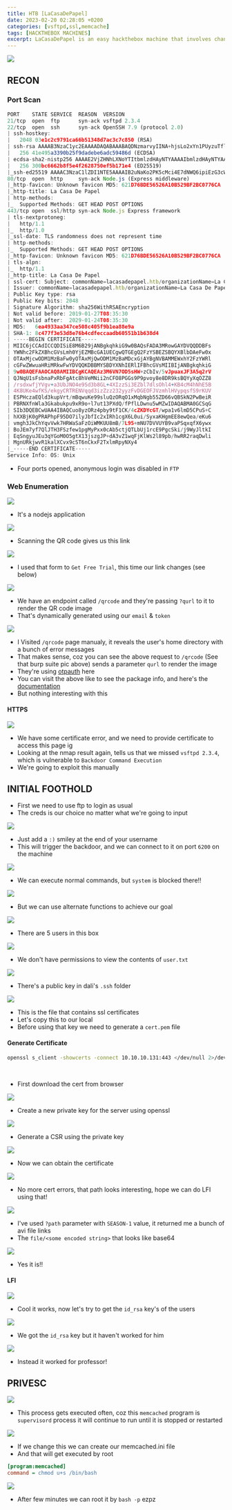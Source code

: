 ```yaml
---
title: HTB [LaCasaDePapel]
date: 2023-02-20 02:28:05 +0200
categories: [vsftpd,ssl,memcache]
tags: [HACKTHEBOX MACHINES]
excerpt: LaCasaDePapel is an easy hackthebox machine that involves chaning vstfpd backdoor to read a private key file and generate a new ssl cert to exploit a LFI, for root we can create memcached.ini file to execute commands as root
---
```



![](https://i.imgur.com/OCN0wFo.png)

## RECON

### Port Scan

```js
PORT    STATE SERVICE  REASON  VERSION
21/tcp  open  ftp      syn-ack vsftpd 2.3.4
22/tcp  open  ssh      syn-ack OpenSSH 7.9 (protocol 2.0)
| ssh-hostkey:
|   2048 03e1c2c9791ca66b51348d7ac3c7c850 (RSA)
| ssh-rsa AAAAB3NzaC1yc2EAAAADAQABAAABAQDNzmarvyIINA+hjsLo2xYn1PUyzuTflhtXQs8S1Z56FzbdzXs6FiwhoRGn63XuGCHqCfEzHmh1cg4HGLfGAMwe+AsdJ8hLd/ISNRECH8yvM+9k78Aio3pe+lYbiWSQWyJrQdeqJXyDJFSd6BR3Cr6/rwSvE7N3eWeQvxS+fsg5HOER6n8SOnXvqpWYUo+XmZxGzmluNfsqoJ6doJCyW3X4sTImTlpmRmee6iseo9neZO18aHsARxlkHCqUhp1SBzIiik3DurtH1tgrn8ntfNiK3q0FZJmh9qzu0P/L50j8bzlJdvAsLuqbYmVZhqFs0JfBVdyVTFMn4O0J+IqRrXAF
|   256 41e495a3390b25f9dadebe6adc59486d (ECDSA)
| ecdsa-sha2-nistp256 AAAAE2VjZHNhLXNoYTItbmlzdHAyNTYAAAAIbmlzdHAyNTYAAABBBNli8Xx10a0s+zrkT1eVfM1kRaAQaK+a/mxYxhPxpK0094QFQBcVrvrXb3+j4M8l2G/C9CtQRWVXpX8ajWhYRik=
|   256 300bc6662b8f5e4f2628750ef5b171e4 (ED25519)
|_ssh-ed25519 AAAAC3NzaC1lZDI1NTE5AAAAIB2uNaKo2PK5cMci4E7dNWQ6ipiEzG3cWUR56qqMZqYR
80/tcp  open  http     syn-ack Node.js (Express middleware)
|_http-favicon: Unknown favicon MD5: 621D76BDE56526A10B529BF2BC0776CA
|_http-title: La Casa De Papel
| http-methods:
|_  Supported Methods: GET HEAD POST OPTIONS
443/tcp open  ssl/http syn-ack Node.js Express framework
| tls-nextprotoneg:
|   http/1.1
|_  http/1.0
|_ssl-date: TLS randomness does not represent time
| http-methods:
|_  Supported Methods: GET HEAD POST OPTIONS
|_http-favicon: Unknown favicon MD5: 621D76BDE56526A10B529BF2BC0776CA
| tls-alpn:
|_  http/1.1
|_http-title: La Casa De Papel
| ssl-cert: Subject: commonName=lacasadepapel.htb/organizationName=La Casa De Papel
| Issuer: commonName=lacasadepapel.htb/organizationName=La Casa De Papel
| Public Key type: rsa
| Public Key bits: 2048
| Signature Algorithm: sha256WithRSAEncryption
| Not valid before: 2019-01-27T08:35:30
| Not valid after:  2029-01-24T08:35:30
| MD5:   6ea4933aa347ce508c405f9b1ea88e9a
| SHA-1: 8c477f3e53d8e76b4cdfeccaadb60551b1b638d4
| -----BEGIN CERTIFICATE-----
| MIIC6jCCAdICCQDISiE8M6B29jANBgkqhkiG9w0BAQsFADA3MRowGAYDVQQDDBFs
| YWNhc2FkZXBhcGVsLmh0YjEZMBcGA1UECgwQTGEgQ2FzYSBEZSBQYXBlbDAeFw0x
| OTAxMjcwODM1MzBaFw0yOTAxMjQwODM1MzBaMDcxGjAYBgNVBAMMEWxhY2FzYWRl
| cGFwZWwuaHRiMRkwFwYDVQQKDBBMYSBDYXNhIERlIFBhcGVsMIIBIjANBgkqhkiG
| 9w0BAQEFAAOCAQ8AMIIBCgKCAQEAz3M6VN7OD5sHW+zCbIv/5vJpuaxJF3A5q2rV
| QJNqU1sFsbnaPxRbFgAtc8hVeMNii2nCFO8PGGs9P9pvoy8e8DR9ksBQYyXqOZZ8
| /rsdxwfjYVgv+a3UbJNO4e9Sd3b8GL+4XIzzSi3EZbl7dlsOhl4+KB4cM4hNhE5B
| 4K8UKe4wfKS/ekgyCRTRENVqqd3izZzz232yyzFvDGEOFJVzmhlHVypqsfS9rKUV
| ESPHczaEQld3kupVrt/mBqwuKe99sluQzORqO1xMqbNgb55ZD66vQBSkN2PwBeiR
| PBRNXfnWla3Gkabukpu9xR9o+l7ut13PXdQ/fPflLDwnu5wMZwIDAQABMA0GCSqG
| SIb3DQEBCwUAA4IBAQCuo8yzORz4pby9tF1CK/4cZKDYcGT/wpa1v6lmD5CPuS+C
| hXXBjK0gPRAPhpF95DO7ilyJbfIc2xIRh1cgX6L0ui/SyxaKHgmEE8ewQea/eKu6
| vmgh3JkChYqvVwk7HRWaSaFzOiWMKUU8mB/7L95+mNU7DVVUYB9vaPSqxqfX6ywx
| BoJEm7yf7QlJTH3FSzfew1pgMyPxx0cAb5ctjQTLbUj1rcE9PgcSki/j9WyJltkI
| EqSngyuJEu3qYGoM0O5gtX13jszgJP+dA3vZ1wqFjKlWs2l89pb/hwRR2raqDwli
| MgnURkjwvR1kalXCvx9cST6nCkxF2TxlmRpyNXy4
|_-----END CERTIFICATE-----
Service Info: OS: Unix
```

- Four ports opened, anonymous login was disabled in `FTP`


### Web Enumeration

![](https://i.imgur.com/uFWOjoz.jpg)

- It's a nodejs application

![](https://i.imgur.com/GXLgE7g.png)

- Scanning the QR code gives us this link

![](https://i.imgur.com/jMFIVL6.png)

- I used that form to `Get Free Trial`, this time our link changes (see below)

![](https://i.imgur.com/xOgsyiV.png)

- We have an endpoint called `/qrcode` and they're passing `?qurl` to it to render the QR code image
- That's dynamically generated using our `email` & `token`

![](https://i.imgur.com/xIePhgE.png)

- I Visited `/qrcode` page manualy, it reveals the user's home directory with a bunch of error messages
- That makes sense, coz you can see the above request to `/qrcode` (See that burp suite pic above) sends a parameter `qurl` to render the image
- They're using [otpauth](https://www.npmjs.com/package/otpauth) here
- You can visit the above like to see the package info, and here's the [documentation](https://hectorm.github.io/otpauth/)
- But nothing interesting with this

#### HTTPS

![](https://i.imgur.com/jUVOaaJ.jpg)

- We have some certificate error, and we need to provide certificate to access this page ig
- Looking at the nmap result again, tells us that we missed `vsftpd 2.3.4`, which is vulnerable to `Backdoor Command Execution`
- We're going to exploit this manually

## INITIAL FOOTHOLD

- First we need to use ftp to login as usual 
- The creds is our choice no matter what we're going to input

![](https://i.imgur.com/iFBGueO.png)

- Just add a `:)` smiley at the end of your username
- This will trigger the backdoor, and we can connect to it on port `6200` on the machine

![](https://i.imgur.com/z7ZhDZM.png)

- We can execute normal commands, but `system` is blocked there!!

![](https://i.imgur.com/ccaF65D.png)

- But we can use alternate functions to achieve our goal

![](https://i.imgur.com/q2Hvy3e.png)

- There are 5 users in this box

![](https://i.imgur.com/oJIzVgj.png)

- We don't have permissions to view the contents of `user.txt`

![](https://i.imgur.com/Gdszysk.png)

- There's a public key in dali's `.ssh` folder

![](https://i.imgur.com/W2cxPQ8.png)

- This is the file that contains ssl certificates
- Let's copy this to our local
- Before using that key we need to generate a `cert.pem` file

#### Generate Certificate

```bash
openssl s_client -showcerts -connect 10.10.10.131:443 </dev/null 2>/dev/null | openssl x509 -outform PEM > ca.crt
```

<br>

- First download the cert from browser

![](https://i.imgur.com/b1Z6G5q.png)

- Create a new private key for the server using openssl

![](https://i.imgur.com/LAEK3GW.png)

- Generate a CSR using the private key

![](https://i.imgur.com/keB4rl5.png)

- Now we can obtain the certificate

![](https://i.imgur.com/yHRDrqd.png)

- No more cert errors, that path looks interesting, hope we can do LFI using that!

![](https://i.imgur.com/woGBJnw.png)

- I've used `?path` parameter with `SEASON-1` value, it returned me a bunch of avi file links
- The `file/<some encoded string>` that looks like base64

![](https://i.imgur.com/qBQSjgN.png)

- Yes it is!!

#### LFI

![](https://i.imgur.com/s0G5jU7.png)

- Cool it works, now let's try to get the `id_rsa` key's of the users

![](https://i.imgur.com/J0FazmZ.png)

- We got the `id_rsa` key but it haven't worked for him

![](https://i.imgur.com/IdCjxZ4.png)

- Instead it worked for professor!
 
## PRIVESC

![](https://i.imgur.com/tsXCJRQ.png)

- This process gets executed often, coz this `memcached` program is `supervisord` process it will continue to run until it is stopped or restarted

![](https://i.imgur.com/4li3fQO.png)

- If we change this we can create our memcached.ini file
- And that will get executed by root

```ini
[program:memcached]
command = chmod u+s /bin/bash
```

![](https://i.imgur.com/QNE83Cs.png)

- After few minutes we can root it by `bash -p` ezpz

